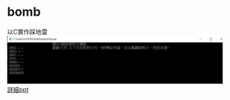 # bomb
以C實作踩地雷
![image](https://github.com/sam0629/bomb/blob/main/25.PNG)
[詳細ppt](https://docs.google.com/presentation/d/1uc1fIhkf_p4ApRl3QIubKzovhA0dZTmp/edit?usp=sharing&ouid=109410345049956691460&rtpof=true&sd=true)  

